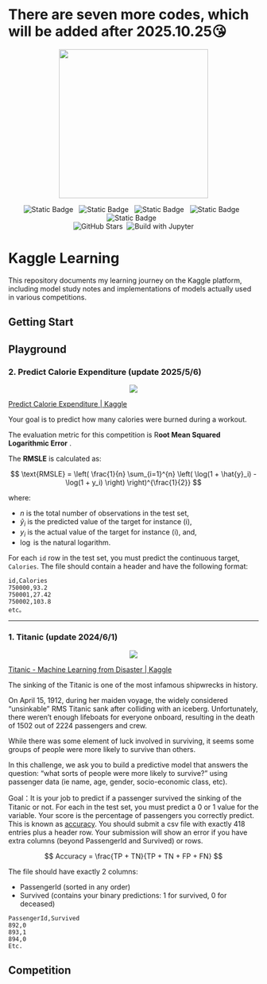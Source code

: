 # There are seven more codes, which will be added after 2025.10.25😘

<!-- Kaggle-Logo -->

<p align="center">
  <img src="https://github.com/user-attachments/assets/06b5dd1c-f989-4958-adf8-32fdd4cd882d" 
       style="width: 300px;" />
</p>


<!-- packages -->
<div align="center">
<img alt="Static Badge" src="https://img.shields.io/badge/Python-3776AB?style=for-the-badge&logo=python&logoColor=white">&nbsp;&nbsp;
<img alt="Static Badge" src="https://img.shields.io/badge/Pytorch-EE4C2C?style=for-the-badge&logo=Pytorch&logoColor=white">&nbsp;&nbsp;
<img alt="Static Badge" src="https://img.shields.io/badge/numpy-blue?style=for-the-badge&logo=numpy&logoColor=white">&nbsp;&nbsp;
<img alt="Static Badge" src="https://img.shields.io/badge/pandas-blue?style=for-the-badge&logo=pandas&logoColor=yellow&color=%23150458">&nbsp;&nbsp;
<img alt="Static Badge" src="https://img.shields.io/badge/scikitlearn-blue?style=for-the-badge&logo=scikitlearn&logoColor=%23F7931E&color=blue">&nbsp;&nbsp;
</div>

<!-- some tags -->
<div align="center">
    <img src="https://img.shields.io/github/stars/Echo-Nie/Echo-Kaggle?style=flat&logo=GitHub&color=blue" alt="GitHub Stars"/>&nbsp;
    <img src="https://img.shields.io/badge/build-Kaggle-blue?style=flat&color=blue&logo=jupyter&label=Made%20With%20Jupyter" alt="Build with Jupyter"/>
</div>


# Kaggle Learning
This repository documents my learning journey on the Kaggle platform, including model study notes and implementations of models actually used in various competitions. 

## Getting Start
## Playground
### 2. Predict Calorie Expenditure (update 2025/5/6)

<p align="center">
  <img src="https://raw.githubusercontent.com/Echo-Nie/Echo-Kaggle/main/assets/Predict%20Calorie%20Expenditure.png" />
</p>

[Predict Calorie Expenditure | Kaggle](https://www.kaggle.com/competitions/playground-series-s5e5)

Your goal is to predict how many calories were burned during a workout.

The evaluation metric for this competition is R**oot Mean Squared Logarithmic Error** .

The **RMSLE** is calculated as:

$$
\text{RMSLE} = \left( \frac{1}{n} \sum_{i=1}^{n} \left( \log(1 + \hat{y}_i) - \log(1 + y_i) \right) \right)^{\frac{1}{2}}
$$

where:

- $n$ is the total number of observations in the test set,
- $\hat{y}_i$ is the predicted value of the target for instance (i),
- $y_i$ is the actual value of the target for instance (i), and,
- $\log$ is the natural logarithm.

For each `id` row in the test set, you must predict the continuous target, `Calories`. The file should contain a header and have the following format:

```
id,Calories
750000,93.2
750001,27.42
750002,103.8
etc。
```

---

### 1. Titanic (update 2024/6/1)

<p align="center">
  <img src="https://raw.githubusercontent.com/Echo-Nie/Echo-Kaggle/main/assets/Titanic.png" />
</p>

[Titanic - Machine Learning from Disaster | Kaggle](https://www.kaggle.com/competitions/titanic)

The sinking of the Titanic is one of the most infamous shipwrecks in history.

On April 15, 1912, during her maiden voyage, the widely considered “unsinkable” RMS Titanic sank after colliding with an iceberg. Unfortunately, there weren’t enough lifeboats for everyone onboard, resulting in the death of 1502 out of 2224 passengers and crew.

While there was some element of luck involved in surviving, it seems some groups of people were more likely to survive than others.

In this challenge, we ask you to build a predictive model that answers the question: “what sorts of people were more likely to survive?” using passenger data (ie name, age, gender, socio-economic class, etc).

Goal：It is your job to predict if a passenger survived the sinking of the Titanic or not. For each in the test set, you must predict a 0 or 1 value for the variable. Your score is the percentage of passengers you correctly predict. This is known as [accuracy](https://en.wikipedia.org/wiki/Accuracy_and_precision#In_binary_classification). You should submit a csv file with exactly 418 entries plus a header row. Your submission will show an error if you have extra columns (beyond PassengerId and Survived) or rows.

$$
Accuracy = \frac{TP + TN}{TP + TN + FP + FN}
$$

The file should have exactly 2 columns:

- PassengerId (sorted in any order)
- Survived (contains your binary predictions: 1 for survived, 0 for deceased)

```
PassengerId,Survived
892,0
893,1
894,0
Etc.
```

## 

## Competition

